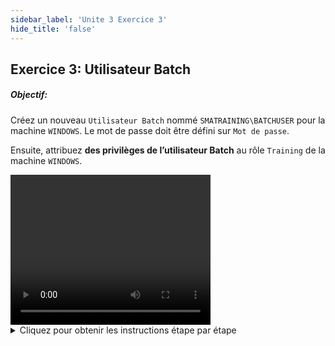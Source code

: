 ```yaml
---
sidebar_label: 'Unite 3 Exercice 3'
hide_title: 'false'
---
```


## Exercice 3: Utilisateur Batch

##### Objectif:

Créez un nouveau ```Utilisateur Batch``` nommé ```SMATRAINING\BATCHUSER``` pour la machine ```WINDOWS```. Le mot de passe doit être défini sur ```Mot de passe```.

Ensuite, attribuez **des privilèges de l’utilisateur Batch** au rôle ```Training``` de la machine ```WINDOWS```.


<div>
<video width="320" height="240" controls>
  <source src="videobasic/U3E3.mp4" type="video/mp4"></source>
Your browser does not support the video tag.
</video>
</div>

<details>

<summary>Cliquez pour obtenir les instructions étape par étape</summary>

1. Sous la rubrique **Sécurité**, double-cliquez sur **Utilisateurs Batch**.
2. Sélectionnez **Windows** dans la liste déroulante **Sélectionner OS Cible**.
3. Cliquez sur le bouton **Ajouter** dans la barre d'outils Utilisateurs Batch. _(** Assurez-vous de bien cliquer sur le bouton Ajouter. Ne saisissez pas le profil Utilisateurs Batch existant actuellement)_
4. Tapez ```SMATRAINING\BATCHUSER``` dans le champ **Utilisateur** (sous la zone **Détails Utilisateur Batch** - sur la droite).
5. Tapez le **mot de passe** dans les champs **Mot de passe** et **Confirmer le mot de passe**.
6. Cliquez sur le bouton Sauvegarder dans la barre d'outils User Accounts.
7. Notez que ```SMATRAINING\BATCHUSER``` a été ajouté à la liste des Batch Users pour les machines ```Windows``` (sur la gauche).
8. Fermez l'onglet **Utilisateurs Batch**.
9. Sous la rubrique **Sécurité > Privilèges**, double-cliquez sur **Privilèges Utilisateurs Batch**.
10. Dans la liste déroulante **Sélectionner Profil** sélectionnez le rôle ```Training```.
11. Dans la liste déroulante **Système d’Exploitation Cible** sélectionnez ```Windows```.
12. Notez que ```SMATRAINING\BATCHUSER``` est présenté dans la liste Non-autorisé (à gauche)
13. Sous la liste Non-autorisé, cliquez sur ```SMATRAINING\BATCHUSER```, puis sur la flèche verte (pointant vers la droite) pour placer ```SMATRAINING\BATCHUSER``` sous la liste **Autorisé**.
14.	Fermez l'onglet **Privilèges Utilisateurs Batch**
:::note Remarque
l'utilisateur ```Student1``` (qui se trouve sous le rôle Training) peut désormais sélectionner cet utilisateur pour exécuter des jobs lors de leur configuration dans l'écran Job Details.
:::

</details>